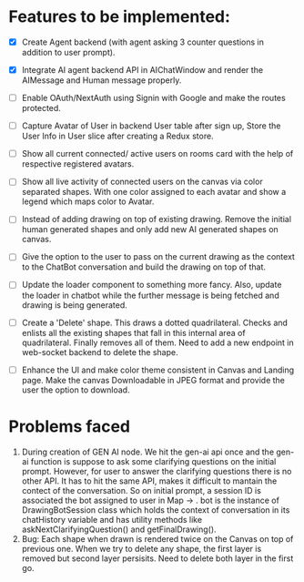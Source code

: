 # Features to be implemented:
- [x] Create Agent backend (with agent asking 3 counter questions in addition to user prompt).
- [x] Integrate AI agent backend API in AIChatWindow and render the AIMessage and Human message properly.
- [ ] Enable OAuth/NextAuth using Signin with Google and make the routes protected.
- [ ] Capture Avatar of User in backend User table after sign up, Store the User Info in User slice after creating a Redux store.
- [ ] Show all current connected/ active users on rooms card with the help of respective registered avatars.
- [ ] Show all live activity of connected users on the canvas via color separated shapes. With one color assigned to each avatar and show a legend which maps color to Avatar.
- [ ] Instead of adding drawing on top of existing drawing. Remove the initial human generated shapes and only add new AI generated shapes on canvas.
- [ ] Give the option to the user to pass on the current drawing as the context to the ChatBot conversation and build the drawing on top of that.
- [ ] Update the loader component to something more fancy. Also, update the loader in chatbot while the further message is being fetched and drawing is being generated.
- [ ] Create a 'Delete' shape. This draws a dotted quadrilateral. Checks and enlists all the existing shapes that fall in this internal area of quadrilateral. Finally removes all of them. Need to add a new endpoint in web-socket backend to delete the shape.
- [ ] Enhance the UI and make color theme consistent in Canvas and Landing page. Make the canvas Downloadable in JPEG format and provide the user the option to download.



# Problems faced
1) During creation of GEN AI node. We hit the gen-ai api once and the gen-ai function is suppose to ask some clarifying questions on the initial prompt. However, for user to answer the clarifying questions there is no other API. It has to hit the same API, makes it difficult to mantain the contect of the conversation.
So on initial prompt, a session ID is associated the bot assigned to user in Map 
<sessionid> -> <bot>. bot is the instance of DrawingBotSession class which holds the context of conversation in its chatHistory variable and has utility methods like askNextClarifyingQuestion() and getFinalDrawing().
2) Bug: Each shape when drawn is rendered twice on the Canvas on top of previous one. When we try to delete any shape, the first layer is removed but second layer persisits. Need to delete both layer in the first go. 